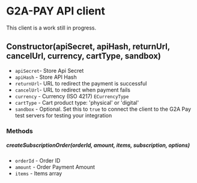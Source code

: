 # G2A-PAY API client

This client is a work still in progress.

## Constructor(apiSecret, apiHash, returnUrl, cancelUrl, currency, cartType, sandbox)
- `apiSecret`- Store Api Secret
- `apiHash` - Store API Hash
- `returnUrl`- URL to redirect the payment is successful
- `cancelUrl`- URL to redirect when payment fails
- `currency` - Currency (ISO 4217) `ECurrencyType`
- `cartType` - Cart product type: 'physical' or 'digital'
- `sandbox` - Optional. Set this to `true` to connect the client to the G2A Pay test servers for
 testing your integration 
 
### Methods
##### createSubscriptionOrder(orderId, amount, items, subscription, options)
- `orderId` - Order ID
- `amount` - Order Payment Amount
- `items` - Items array
